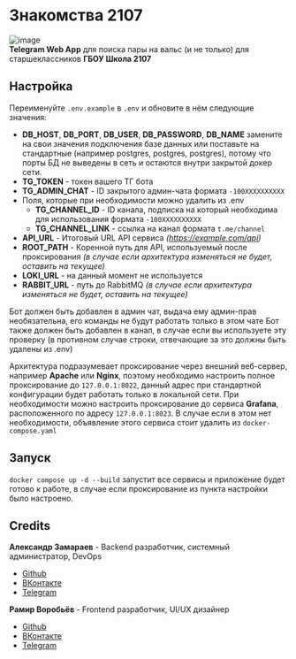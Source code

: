 # Знакомства 2107

![image](https://github.com/user-attachments/assets/8b00b471-8251-4967-864a-5c6d6598bc94)<br>
**Telegram Web App** для поиска пары на вальс (и не только) для старшеклассников **ГБОУ Школа 2107**

## Настройка

Переименуйте `.env.example` в `.env` и обновите в нём следующие значения:
- **DB_HOST**, **DB_PORT**, **DB_USER**, **DB_PASSWORD**, **DB_NAME** замените на свои значения подключения базе данных или поставьте на стандартные (например postgres, postgres, postgres), потому что порты БД не выведены в сеть и остаются внутри закрытой докер сети.
- **TG_TOKEN** - токен вашего ТГ бота
- **TG_ADMIN_CHAT** - ID закрытого админ-чата формата `-100XXXXXXXXXX`
- Поля, которые при необходимости можно удалить из  .env
    - **TG_CHANNEL_ID** - ID канала, подписка на который необходима для использования формата `-100XXXXXXXXXX`
    - **TG_CHANNEL_LINK** - ссылка на канал формата `t.me/channel`
- **API_URL** - Итоговый URL API сервиса *(https://example.com/api)*
- **ROOT_PATH** - Коренной путь для API, используемый после проксирования *(в случае если архитектура изменяться не будет, оставить на текущее)*
- **LOKI_URL** - на данный момент не используется
- **RABBIT_URL** - путь до RabbitMQ *(в случае если архитектура изменяться не будет, оставить на текущее)*

Бот должен быть добавлен в админ чат, выдача ему админ-прав необязательна, его команды не будут работать только в этом чате
Бот также должен быть добавлен в канал, в случае если вы используете эту проверку (в противном случае строки, отвечающие за это должны быть удалены из .env)

Архитектура подразумевает проксирование через внешний веб-сервер, например **Apache** или **Nginx**, поэтому необходимо настроить полное проксирование до `127.0.0.1:8022`, данный адрес при стандартной конфигурации будет работать только в локальной сети.
При необходимости можно настроить проксирование до сервиса **Grafana**, расположенного по адресу `127.0.0.1:8023`. В случае если в этом нет необходимости, объявление этого сервиса стоит удалить из `docker-compose.yaml`

## Запуск

`docker compose up -d --build` запустит все сервисы и приложение будет готово к работе, в случае если проксирование из пункта настройки было настроено.

## Credits

**Александр Замараев** - Backend разработчик, системный администратор, DevOps
- [Github](https://github.com/Zoom-Developer)
- [ВКонтакте](https://vk.com/zoom_developer)
- [Telegram](https://t.me/zoomdevs)

**Рамир Воробьёв** - Frontend разработчик, UI/UX дизайнер
- [Github](https://github.com/Ramchike)
- [ВКонтакте](https://vk.com/ramchike)
- [Telegram](https://t.me/ramchike)
